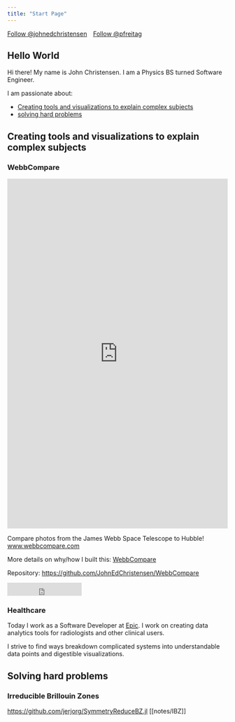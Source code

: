 ```yaml
---
title: "Start Page"
---
```


<div style="display: flex; flex-wrap: wrap">
<!--------------- Github Follow --------------->
<div style="padding-right: 1em;">
<a class="github-button" href="https://github.com/johnedchristensen" data-size="large" data-show-count="true" aria-label="Follow @johnedchristensen on GitHub">Follow @johnedchristensen</a>
<script async defer src="https://buttons.github.io/buttons.js"></script>
</div>
<!------------- Twitter Follow ------------------->
<div >
<a href="https://twitter.com/johnnyc1423" class="twitter-follow-button" data-show-count="true" data-size="large">Follow @pfreitag</a>
<script async src="https://platform.twitter.com/widgets.js"></script>
</div>
</div>

## Hello World

Hi there! My name is John Christensen. I am a Physics BS turned Software Engineer. 

I am passionate about:
- <a href="#creating-tools-and-visualizations-to-explain-complex-subjects">Creating tools and visualizations to explain complex subjects</a>
- <a href="#solving-hard-problems">solving hard problems</a>
## Creating tools and visualizations to explain complex subjects

### WebbCompare
<iframe width= 100%; height=800 px; frameborder=0; src=https://www.webbcompare.com>
</iframe>

Compare photos from the James Webb Space Telescope to Hubble! www.webbcompare.com

More details on why/how I built this: [WebbCompare](notes/WebbCompare.md)

Repository: https://github.com/JohnEdChristensen/WebbCompare
<iframe src="https://ghbtns.com/github-btn.html?user=johnedchristensen&repo=webbcompare&type=star&count=true&size=large" frameborder="0" scrolling="0" width="170" height="30" title="GitHub"></iframe>


### Healthcare 
Today I work as a Software Developer at [Epic](https://www.epic.com/). I work on creating data analytics tools for radiologists and other clinical users.

I strive to find ways breakdown complicated systems into understandable data points and digestible visualizations.

## Solving hard problems 
### Irreducible Brillouin Zones
https://github.com/jerjorg/SymmetryReduceBZ.jl
[[notes/IBZ]]
